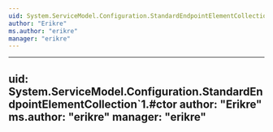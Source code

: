 ```yaml
---
uid: System.ServiceModel.Configuration.StandardEndpointElementCollection`1
author: "Erikre"
ms.author: "erikre"
manager: "erikre"
---
```


---
uid: System.ServiceModel.Configuration.StandardEndpointElementCollection`1.#ctor
author: "Erikre"
ms.author: "erikre"
manager: "erikre"
---
